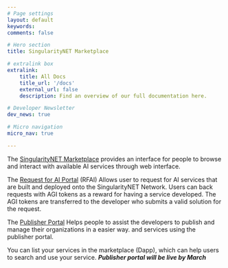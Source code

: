 ```yaml
---
# Page settings
layout: default
keywords:
comments: false

# Hero section
title: SingularityNET Marketplace

# extralink box
extralink:
    title: All Docs
    title_url: '/docs'
    external_url: false
    description: Find an overview of our full documentation here.

# Developer Newsletter
dev_news: true

# Micro navigation
micro_nav: true

---
```


The [SingularityNET Marketplace](http://beta.singularitynet.io) provides an interface for people to browse and interact with available AI services through web interface.


The [Request for AI Portal](https://rfai.singularitynet.io/) (RFAI) Allows user to request for AI services that are built and deployed onto the SingularityNET Network. Users can back requests with AGI tokens as a reward for having a service developed. The AGI tokens are transferred to the developer who submits a valid solution for the request. 

The [Publisher Portal](http://workinprogress) Helps people to assist the developers to publish and manage their organizations in a easier way.
and services using the publisher portal.

You can list your services in the marketplace (Dapp), which can help users to search and use your service.
***Publisher portal will be live by March***  
